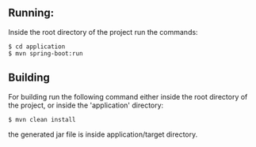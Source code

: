 ## Running:

Inside the root directory of the project run the commands:
```
$ cd application
$ mvn spring-boot:run
```

## Building

For building run the following command either inside the root directory of the project, or inside the 'application' directory:
```
$ mvn clean install
```
the generated jar file is inside application/target directory.


